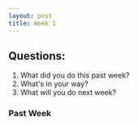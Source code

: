 ```yaml
---
layout: post
title: Week 1
---
```


## Questions:
1. What did you do this past week?
2. What's in your way?
3. What will you do next week?

### Past Week
